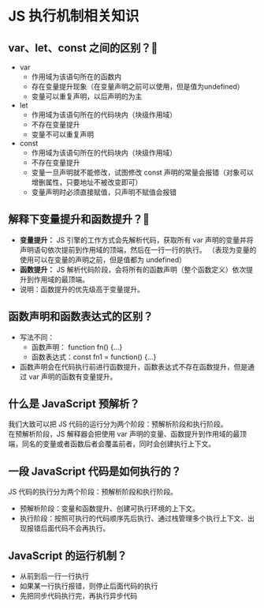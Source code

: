 # JS 执行机制相关知识
## var、let、const 之间的区别？:star2:
- var
	- 作用域为该语句所在的函数内
	- 存在变量提升现象（在变量声明之前可以使用，但是值为undefined）
	- 变量可以重复声明，以后声明的为主
- let 
	- 作用域为该语句所在的代码块内（块级作用域）
	- 不存在变量提升
	- 变量不可以重复声明
- const
	- 作用域为该语句所在的代码块内（块级作用域）
	- 不存在变量提升
	- 变量一旦声明就不能修改，试图修改 const 声明的常量会报错（对象可以增删属性，只要地址不被改变即可）
	- 变量声明时必须直接赋值，只声明不赋值会报错

## 解释下变量提升和函数提升？:star2:
- **变量提升：** JS 引擎的工作方式会先解析代码，获取所有 var 声明的变量并将声明语句依次提前到作用域的顶端，然后在一行一行的执行。
（表现为变量的使用可以在变量的声明之前，但是值都为 undefined）
- **函数提升：** JS 解析代码阶段，会将所有的函数声明（整个函数定义）依次提升到作用域的最顶端。
- 说明：函数提升的优先级高于变量提升。

## 函数声明和函数表达式的区别？
- 写法不同：
	- 函数声明： function fn() {...}
	- 函数表达式：const fn1 = function() {...}
- 函数声明会在代码执行前进行函数提升，函数表达式不存在函数提升，但是通过 var 声明的函数有变量提升。

## 什么是 JavaScript 预解析？
我们大致可以把 JS 代码的运行分为两个阶段：预解析阶段和执行阶段。      
在预解析阶段，JS 解释器会把使用 var 声明的变量、函数提升到作用域的最顶端，同名的变量或者函数后者会覆盖前者，同时会创建执行上下文。

## 一段 JavaScript 代码是如何执行的？
JS 代码的执行分为两个阶段：预解析阶段和执行阶段。
- 预解析阶段：变量和函数提升、创建可执行环境的上下文。
- 执行阶段：按照可执行的代码顺序先后执行、通过栈管理多个执行上下文、出现报错后面代码不会再执行。

## JavaScript 的运行机制？
- 从前到后一行一行执行
- 如果某一行执行报错，则停止后面代码的执行
- 先把同步代码执行完，再执行异步代码
